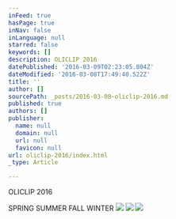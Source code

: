 ```yaml
---
inFeed: true
hasPage: true
inNav: false
inLanguage: null
starred: false
keywords: []
description: OLICLIP 2016
datePublished: '2016-03-09T02:23:05.804Z'
dateModified: '2016-03-08T17:49:40.522Z'
title: ''
author: []
sourcePath: _posts/2016-03-08-oliclip-2016.md
published: true
authors: []
publisher:
  name: null
  domain: null
  url: null
  favicon: null
url: oliclip-2016/index.html
_type: Article

---
```

OLICLIP 2016

SPRING SUMMER FALL WINTER
![](https://the-grid-user-content.s3-us-west-2.amazonaws.com/e0919cd1-46bb-4601-9c90-4b04af39ca7d.jpg)
![](https://the-grid-user-content.s3-us-west-2.amazonaws.com/27887f8a-b240-418c-a17a-cbf5d84cdeac.jpg)
![](https://the-grid-user-content.s3-us-west-2.amazonaws.com/c7085e52-a8aa-4644-8a76-0181e04d5f8f.jpg)